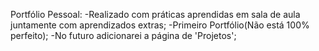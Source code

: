 Portfólio Pessoal:
-Realizado com práticas aprendidas em sala de aula juntamente com aprendizados extras;
-Primeiro Portfólio(Não está 100% perfeito);
-No futuro adicionarei a página de 'Projetos';
